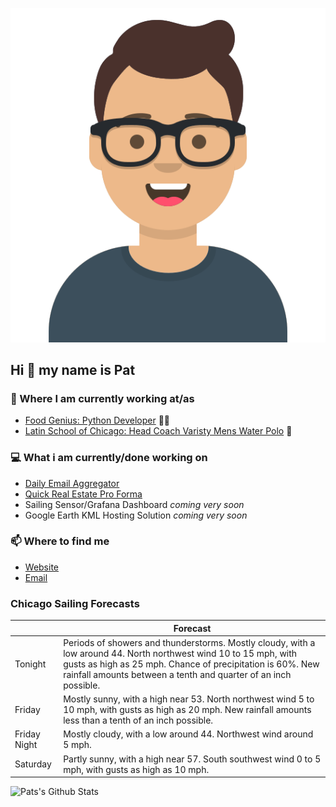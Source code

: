 [![Social banner for p-j-falconer](https://raw.githubusercontent.com/P-J-FALCONER/P-J-FALCONER/master/assets/avataaars.svg)](https://patfalconer.com/)
## Hi :wave: my name is Pat

### 💼 Where I am currently working at/as
- [Food Genius: Python Developer](https://getfoodgenius.com/) 🍔🐍
- [Latin School of Chicago: Head Coach Varisty Mens Water Polo](https://www.latinschool.org/) 🤽


### 💻 What i am currently/done working on
 - [Daily Email Aggregator](https://github.com/P-J-FALCONER/dott_daily_mail)
 - [Quick Real Estate Pro Forma](https://github.com/P-J-FALCONER/henry)
 - Sailing Sensor/Grafana Dashboard *coming very soon*
 - Google Earth KML Hosting Solution *coming very soon*

### 📫 Where to find me
 - [Website](https://patfalconer.com/)
 - [Email](mailto:patrick.j.falconer@gmail.com)


### Chicago Sailing Forecasts
|   | Forecast  |
|---|---|
| Tonight | Periods of showers and thunderstorms. Mostly cloudy, with a low around 44. North northwest wind 10 to 15 mph, with gusts as high as 25 mph. Chance of precipitation is 60%. New rainfall amounts between a tenth and quarter of an inch possible. |
| Friday | Mostly sunny, with a high near 53. North northwest wind 5 to 10 mph, with gusts as high as 20 mph. New rainfall amounts less than a tenth of an inch possible. |
| Friday Night | Mostly cloudy, with a low around 44. Northwest wind around 5 mph. |
| Saturday | Partly sunny, with a high near 57. South southwest wind 0 to 5 mph, with gusts as high as 10 mph. |

![Pats's Github Stats](https://github-readme-stats.vercel.app/api?username=p-j-falconer&show_icons=true&theme=radical)
